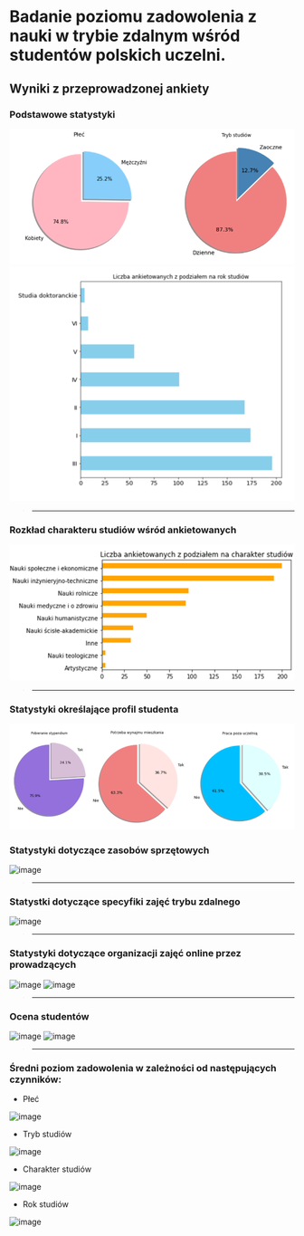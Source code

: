 # Badanie poziomu zadowolenia z nauki w trybie zdalnym wśród studentów polskich uczelni.
## Wyniki z przeprowadzonej ankiety
### Podstawowe statystyki
![wykresy_kolowe](/screenshots/wykresy_kolowe.PNG)
![rok](/screenshots/rok.PNG)
>---
### Rozkład charakteru studiów wśród ankietowanych
![charakter_studiow](/screenshots/charakter_studiow.PNG)
>---
### Statystyki określające profil studenta
![profil](/screenshots/profil.PNG)
### Statystyki dotyczące zasobów sprzętowych
![image](https://user-images.githubusercontent.com/97041456/156071099-e762c16f-1118-4ef1-a6c6-86f9a39bb32d.png)
>---
### Statystki dotyczące specyfiki zajęć trybu zdalnego
![image](https://user-images.githubusercontent.com/97041456/156069471-d238a103-526c-4c21-900d-cfc707204ea7.png)
>---
### Statystyki dotyczące organizacji zajęć online przez prowadzących 
![image](https://user-images.githubusercontent.com/97041456/156069961-0f0b6092-60ba-4e24-9246-7018655a80f5.png)
![image](https://user-images.githubusercontent.com/97041456/156070096-93b0f553-413b-4cf1-88eb-1c916a534dad.png)
>---
### Ocena studentów 
![image](https://user-images.githubusercontent.com/97041456/156070272-fe8f8590-8c59-493c-86f6-97a3608b008c.png)
![image](https://user-images.githubusercontent.com/97041456/156070207-049d0702-74cd-4e45-83ab-a68745454e38.png)
>---
### Średni poziom zadowolenia w zależności od następujących czynników:
- Płeć

![image](https://user-images.githubusercontent.com/97041456/156070752-b646edcd-25e5-4ccc-a14c-62d7a2572cdc.png)

- Tryb studiów

![image](https://user-images.githubusercontent.com/97041456/156070818-f7fc88a6-140f-42cc-83b9-19b38fc3aa7c.png)

- Charakter studiów

![image](https://user-images.githubusercontent.com/97041456/156070899-4bb50e39-8bc5-4046-9481-a1298a3b33df.png)


- Rok studiów

![image](https://user-images.githubusercontent.com/97041456/156070928-1407060e-c947-4138-b6a2-39356fb84480.png)


